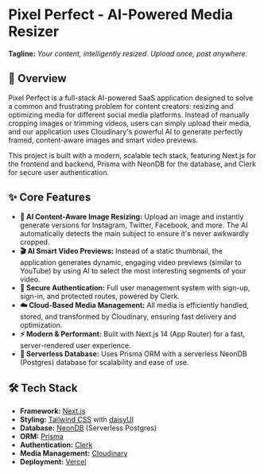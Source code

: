 # Pixel Perfect - AI-Powered Media Resizer

**Tagline:** _Your content, intelligently resized. Upload once, post anywhere._


## 🚀 Overview

Pixel Perfect is a full-stack AI-powered SaaS application designed to solve a common and frustrating problem for content creators: resizing and optimizing media for different social media platforms. Instead of manually cropping images or trimming videos, users can simply upload their media, and our application uses Cloudinary's powerful AI to generate perfectly framed, content-aware images and smart video previews.

This project is built with a modern, scalable tech stack, featuring Next.js for the frontend and backend, Prisma with NeonDB for the database, and Clerk for secure user authentication.

## ✨ Core Features

- **🤖 AI Content-Aware Image Resizing:** Upload an image and instantly generate versions for Instagram, Twitter, Facebook, and more. The AI automatically detects the main subject to ensure it's never awkwardly cropped.
- **🎬 AI Smart Video Previews:** Instead of a static thumbnail, the application generates dynamic, engaging video previews (similar to YouTube) by using AI to select the most interesting segments of your video.
- **🔐 Secure Authentication:** Full user management system with sign-up, sign-in, and protected routes, powered by Clerk.
- **☁️ Cloud-Based Media Management:** All media is efficiently handled, stored, and transformed by Cloudinary, ensuring fast delivery and optimization.
- **⚡ Modern & Performant:** Built with Next.js 14 (App Router) for a fast, server-rendered user experience.
- **💾 Serverless Database:** Uses Prisma ORM with a serverless NeonDB (Postgres) database for scalability and ease of use.

## 🛠️ Tech Stack

- **Framework:** [Next.js](https://nextjs.org/)
- **Styling:** [Tailwind CSS](https://tailwindcss.com/) with [daisyUI](https://daisyui.com/)
- **Database:** [NeonDB](https://neon.tech/) (Serverless Postgres)
- **ORM:** [Prisma](https://www.prisma.io/)
- **Authentication:** [Clerk](https://clerk.com/)
- **Media Management:** [Cloudinary](https://cloudinary.com/)
- **Deployment:** [Vercel](https://vercel.com/)
